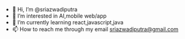 - 👋 Hi, I’m @sriazwadiputra
- 👀 I’m interested in AI,mobile web/app
- 🌱 I’m currently learning react,javascript,java
- 📫 How to reach me through my email sriazwadiputra@gmail.com

<!---
sriazwadiputra/sriazwadiputra is a ✨ special ✨ repository because its `README.md` (this file) appears on your GitHub profile.
You can click the Preview link to take a look at your changes.
--->
